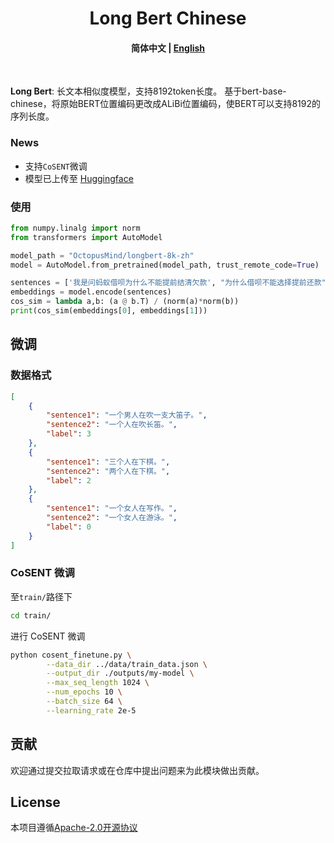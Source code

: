 
<h1 align="center">
    Long Bert Chinese
    <br>
</h1>

<h4 align="center">
    <p>
        <b>简体中文</b> |
        <a href="https://github.com/OctopusMind/long-bert-chinese/blob/main/README_EN.md">English</a> 
    </p>
</h4>

<p >
<br>
</p>

**Long Bert**: 长文本相似度模型，支持8192token长度。
基于bert-base-chinese，将原始BERT位置编码更改成ALiBi位置编码，使BERT可以支持8192的序列长度。

### News
* 支持`CoSENT`微调
* 模型已上传至 [Huggingface](https://huggingface.co/OctopusMind/longbert-8k-zh)


### 使用
```python
from numpy.linalg import norm
from transformers import AutoModel

model_path = "OctopusMind/longbert-8k-zh"
model = AutoModel.from_pretrained(model_path, trust_remote_code=True)

sentences = ['我是问蚂蚁借呗为什么不能提前结清欠款', "为什么借呗不能选择提前还款"]
embeddings = model.encode(sentences)
cos_sim = lambda a,b: (a @ b.T) / (norm(a)*norm(b))
print(cos_sim(embeddings[0], embeddings[1]))
```

## 微调
### 数据格式

```json
[
    {
        "sentence1": "一个男人在吹一支大笛子。",
        "sentence2": "一个人在吹长笛。",
        "label": 3
    },
    {
        "sentence1": "三个人在下棋。",
        "sentence2": "两个人在下棋。",
        "label": 2
    },
    {
        "sentence1": "一个女人在写作。",
        "sentence2": "一个女人在游泳。",
        "label": 0
    }
]
```

### CoSENT 微调

至`train/`路径下
```bash
cd train/
```
进行 CoSENT 微调
```bash
python cosent_finetune.py \
        --data_dir ../data/train_data.json \
        --output_dir ./outputs/my-model \
        --max_seq_length 1024 \
        --num_epochs 10 \
        --batch_size 64 \
        --learning_rate 2e-5
```



## 贡献
欢迎通过提交拉取请求或在仓库中提出问题来为此模块做出贡献。

## License
本项目遵循[Apache-2.0开源协议](./LICENSE)
